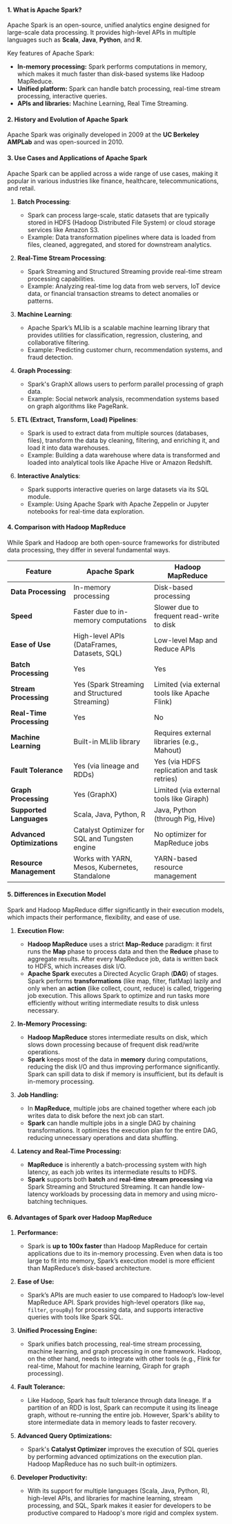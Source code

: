 
#### **1. What is Apache Spark?**

Apache Spark is an open-source, unified analytics engine designed for large-scale data processing. It provides high-level APIs in multiple languages such as **Scala**, **Java**, **Python**, and **R**. 

Key features of Apache Spark:
- **In-memory processing:** Spark performs computations in memory, which makes it much faster than disk-based systems like Hadoop MapReduce.
- **Unified platform:** Spark can handle batch processing, real-time stream processing, interactive queries.
- **APIs and libraries:** Machine Learning, Real Time Streaming.

#### **2. History and Evolution of Apache Spark**

Apache Spark was originally developed in 2009 at the **UC Berkeley AMPLab** and was open-sourced in 2010. 

#### **3. Use Cases and Applications of Apache Spark**

Apache Spark can be applied across a wide range of use cases, making it popular in various industries like finance, healthcare, telecommunications, and retail.

1. **Batch Processing**: 
   - Spark can process large-scale, static datasets that are typically stored in HDFS (Hadoop Distributed File System) or cloud storage services like Amazon S3.
   - Example: Data transformation pipelines where data is loaded from files, cleaned, aggregated, and stored for downstream analytics.

2. **Real-Time Stream Processing**:
   - Spark Streaming and Structured Streaming provide real-time stream processing capabilities.
   - Example: Analyzing real-time log data from web servers, IoT device data, or financial transaction streams to detect anomalies or patterns.

3. **Machine Learning**:
   - Apache Spark’s MLlib is a scalable machine learning library that provides utilities for classification, regression, clustering, and collaborative filtering.
   - Example: Predicting customer churn, recommendation systems, and fraud detection.

4. **Graph Processing**:
   - Spark's GraphX allows users to perform parallel processing of graph data.
   - Example: Social network analysis, recommendation systems based on graph algorithms like PageRank.

5. **ETL (Extract, Transform, Load) Pipelines**:
   - Spark is used to extract data from multiple sources (databases, files), transform the data by cleaning, filtering, and enriching it, and load it into data warehouses.
   - Example: Building a data warehouse where data is transformed and loaded into analytical tools like Apache Hive or Amazon Redshift.

6. **Interactive Analytics**:
   - Spark supports interactive queries on large datasets via its SQL module.
   - Example: Using Apache Spark with Apache Zeppelin or Jupyter notebooks for real-time data exploration.

#### **4. Comparison with Hadoop MapReduce**

While Spark and Hadoop are both open-source frameworks for distributed data processing, they differ in several fundamental ways.

| Feature                       | Apache Spark                                   | Hadoop MapReduce                              |
| ----------------------------- | ---------------------------------------------- | --------------------------------------------- |
| **Data Processing**            | In-memory processing                           | Disk-based processing                         |
| **Speed**                      | Faster due to in-memory computations           | Slower due to frequent read-write to disk     |
| **Ease of Use**                | High-level APIs (DataFrames, Datasets, SQL)    | Low-level Map and Reduce APIs                 |
| **Batch Processing**           | Yes                                            | Yes                                           |
| **Stream Processing**          | Yes (Spark Streaming and Structured Streaming) | Limited (via external tools like Apache Flink)|
| **Real-Time Processing**       | Yes                                            | No                                            |
| **Machine Learning**           | Built-in MLlib library                         | Requires external libraries (e.g., Mahout)    |
| **Fault Tolerance**            | Yes (via lineage and RDDs)                     | Yes (via HDFS replication and task retries)   |
| **Graph Processing**           | Yes (GraphX)                                   | Limited (via external tools like Giraph)      |
| **Supported Languages**        | Scala, Java, Python, R                         | Java, Python (through Pig, Hive)              |
| **Advanced Optimizations**     | Catalyst Optimizer for SQL and Tungsten engine | No optimizer for MapReduce jobs               |
| **Resource Management**        | Works with YARN, Mesos, Kubernetes, Standalone | YARN-based resource management                |

#### **5. Differences in Execution Model**

Spark and Hadoop MapReduce differ significantly in their execution models, which impacts their performance, flexibility, and ease of use.

1. **Execution Flow:**
   - **Hadoop MapReduce** uses a strict **Map-Reduce** paradigm: it first runs the **Map** phase to process data and then the **Reduce** phase to aggregate results. After every MapReduce job, data is written back to HDFS, which increases disk I/O.
   - **Apache Spark** executes a Directed Acyclic Graph (**DAG**) of stages. Spark performs **transformations** (like map, filter, flatMap) lazily and only when an **action** (like collect, count, reduce) is called, triggering job execution. This allows Spark to optimize and run tasks more efficiently without writing intermediate results to disk unless necessary.

2. **In-Memory Processing:**
   - **Hadoop MapReduce** stores intermediate results on disk, which slows down processing because of frequent disk read/write operations.
   - **Spark** keeps most of the data in **memory** during computations, reducing the disk I/O and thus improving performance significantly. Spark can spill data to disk if memory is insufficient, but its default is in-memory processing.

3. **Job Handling:**
   - In **MapReduce**, multiple jobs are chained together where each job writes data to disk before the next job can start.
   - **Spark** can handle multiple jobs in a single DAG by chaining transformations. It optimizes the execution plan for the entire DAG, reducing unnecessary operations and data shuffling.

4. **Latency and Real-Time Processing:**
   - **MapReduce** is inherently a batch-processing system with high latency, as each job writes its intermediate results to HDFS.
   - **Spark** supports both **batch** and **real-time stream processing** via Spark Streaming and Structured Streaming. It can handle low-latency workloads by processing data in memory and using micro-batching techniques.

#### **6. Advantages of Spark over Hadoop MapReduce**

1. **Performance:**
   - Spark is **up to 100x faster** than Hadoop MapReduce for certain applications due to its in-memory processing. Even when data is too large to fit into memory, Spark’s execution model is more efficient than MapReduce’s disk-based architecture.

2. **Ease of Use:**
   - Spark’s APIs are much easier to use compared to Hadoop’s low-level MapReduce API. Spark provides high-level operators (like `map`, `filter`, `groupBy`) for processing data, and supports interactive queries with tools like Spark SQL.

3. **Unified Processing Engine:**
   - Spark unifies batch processing, real-time stream processing, machine learning, and graph processing in one framework. Hadoop, on the other hand, needs to integrate with other tools (e.g., Flink for real-time, Mahout for machine learning, Giraph for graph processing).

4. **Fault Tolerance:**
   - Like Hadoop, Spark has fault tolerance through data lineage. If a partition of an RDD is lost, Spark can recompute it using its lineage graph, without re-running the entire job. However, Spark's ability to store intermediate data in memory leads to faster recovery.

5. **Advanced Query Optimizations:**
   - Spark's **Catalyst Optimizer** improves the execution of SQL queries by performing advanced optimizations on the execution plan. Hadoop MapReduce has no such built-in optimizers.

6. **Developer Productivity:**
   - With its support for multiple languages (Scala, Java, Python, R), high-level APIs, and libraries for machine learning, stream processing, and SQL, Spark makes it easier for developers to be productive compared to Hadoop's more rigid and complex system.


